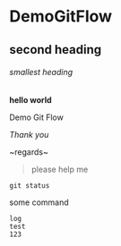 # DemoGitFlow

## second heading
###### smallest heading

**hello world**

Demo Git Flow

*Thank you*

~regards~

>please help me

`git status`

some command
```
log
test
123
```
